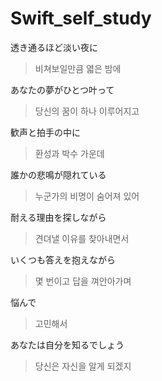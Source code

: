 # Swift_self_study


透き通るほど淡い夜に 
> 비쳐보일만큼 엷은 밤에 

あなたの夢がひとつ叶って 
> 당신의 꿈이 하나 이루어지고

歓声と拍手の中に 
> 환성과 박수 가운데

誰かの悲鳴が隠れている 
> 누군가의 비명이 숨어져 있어

耐える理由を探しながら 
> 견뎌낼 이유를 찾아내면서

いくつも答えを抱えながら 
> 몇 번이고 답을 껴안아가며

悩んで
> 고민해서

あなたは自分を知るでしょう
> 당신은 자신을 알게 되겠지
